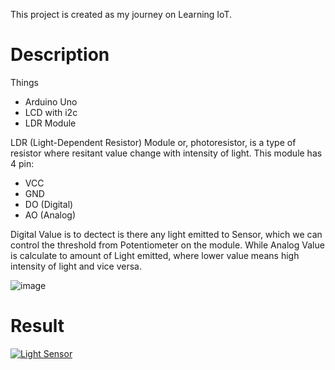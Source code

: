 This project is created as my journey on Learning IoT.

# Description
Things
- Arduino Uno
- LCD with i2c
- LDR Module

LDR (Light-Dependent Resistor) Module or, photoresistor, is a type of resistor where resitant value change with intensity of light.
This module has 4 pin:
- VCC
- GND
- DO (Digital)
- AO (Analog)

Digital Value is to dectect is there any light emitted to Sensor, which we can control the threshold from Potentiometer on the module.
While Analog Value is calculate to amount of Light emitted, where lower value means high intensity of light and vice versa.

![image](https://github.com/ayinmursalin/light_sensor/assets/9250558/cd1db118-ca81-430d-bfb7-50c8d67f2a2a)

# Result
[![Light Sensor](https://img.youtube.com/vi/rnZD5MibgWc/0.jpg)](https://www.youtube.com/watch?v=rnZD5MibgWc "Light Sensor")

